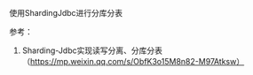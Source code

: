 使用ShardingJdbc进行分库分表

参考：
1. Sharding-Jdbc实现读写分离、分库分表（https://mp.weixin.qq.com/s/ObfK3o15M8n82-M97Atksw）